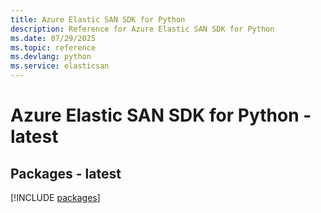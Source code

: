 ```yaml
---
title: Azure Elastic SAN SDK for Python
description: Reference for Azure Elastic SAN SDK for Python
ms.date: 07/29/2025
ms.topic: reference
ms.devlang: python
ms.service: elasticsan
---
```

# Azure Elastic SAN SDK for Python - latest
## Packages - latest
[!INCLUDE [packages](elastic-san-index.md)]